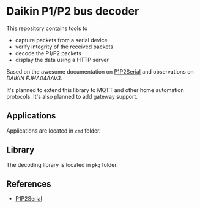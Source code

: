 # Daikin P1/P2 bus decoder

This repository contains tools to
 - capture packets from a serial device
 - verify integrity of the received packets
 - decode the P1/P2 packets
 - display the data using a HTTP server


Based on the awesome documentation on [P1P2Serial](https://github.com/Arnold-n/P1P2Serial)
and observations on *DAIKIN EJHA04AAV3*.

It's planned to extend this library to MQTT and other home automation
protocols.
It's also planned to add gateway support.

## Applications

Applications are located in `cmd` folder.

## Library

The decoding library is located in `pkg` folder.

## References

- [P1P2Serial](https://github.com/Arnold-n/P1P2Serial)